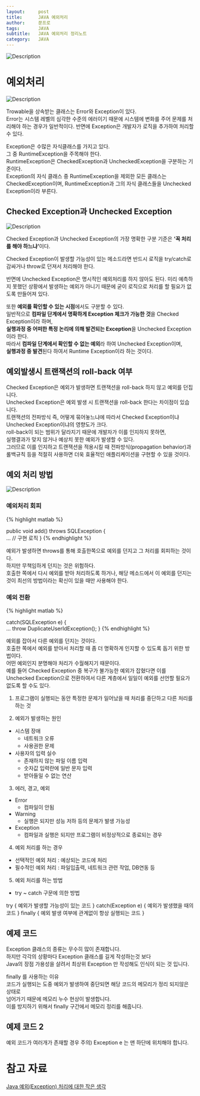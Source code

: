 ```yaml
---
layout:     post
title:      JAVA 예외처리
author:     쭌프로
tags:       JAVA
subtitle:   JAVA 예외처리 정리노트
category:   JAVA
---
```


<!-- Start Writing Below in Markdown -->

![Description](https://alalstjr.github.io/jjunpro.github.io/img/java_bg.png)

# 예외처리

![Description](https://alalstjr.github.io/jjunpro.github.io/img/2019-05-01-4.png)

Trowable을 상속받는 클래스는 Error와 Exception이 있다. <br/>
Error는 시스템 레벨의 심각한 수준의 에러이기 때문에 시스템에 변화를 주어 문제를 처리해야 하는 경우가 일반적이다. 
반면에 Exception은 개발자가 로직을 추가하여 처리할 수 있다.

Exception은 수많은 자식클래스를 가지고 있다. <br/> 
그 중 RuntimeException을 주목해야 한다. <br/>
RuntimeException은 CheckedException과 UncheckedException을 구분하는 기준이다. <br/>
Exception의 자식 클래스 중 RuntimeException을 제외한 모든 클래스는 CheckedException이며,
RuntimeException과 그의 자식 클래스들을 Unchecked Exception이라 부른다. 

## Checked Exception과 Unchecked Exception

![Description](https://alalstjr.github.io/jjunpro.github.io/img/2019-05-01-5.png)

Checked Exception과 Unchecked Exception의 가장 명확한 구분 기준은 <b>‘꼭 처리를 해야 하느냐’</b>이다. <br/>

Checked Exception이 발생할 가능성이 있는 메소드라면 반드시 로직을 try/catch로 감싸거나 throw로 던져서 처리해야 한다. <br/>

반면에 Unchecked Exception은 명시적인 예외처리를 하지 않아도 된다.
미리 예측하지 못했던 상황에서 발생하는 예외가 아니기 때문에 굳이 로직으로 처리를 할 필요가 없도록 만들어져 있다.

또한 <b>예외를 확인할 수 있는 시점</b>에서도 구분할 수 있다. <br/>
일반적으로 <b>컴파일 단계에서 명확하게 Exception 체크가 가능한 것</b>을 Checked Exception이라 하며,  <br/>
<b>실행과정 중 어떠한 특정 논리에 의해 발견되는 Exception</b>을 Unchecked Exception이라 한다.  <br/>
따라서 <b>컴파일 단계에서 확인할 수 없는 예외</b>라 하여 Unchecked Exception이며,  <br/>
<b>실행과정 중 발견</b>된다 하여서 Runtime Exception이라 하는 것이다.

## 예외발생시 트랜잭션의 roll-back 여부

Checked Exception은 예외가 발생하면 트랜잭션을 roll-back 하지 않고 예외를 던집니다. <br/>
Unchecked Exception은 예외 발생 시 트랜잭션을 roll-back 한다는 차이점이 있습니다. <br/>
트랜잭션의 전파방식 즉, 어떻게 묶어놓느냐에 따라서 Checked Exception이냐 Unchecked Exception이냐의 영향도가 크다. <br/>
roll-back이 되는 범위가 달라지기 때문에 개발자가 이를 인지하지 못하면, <br/>
실행결과가 맞지 않거나 예상치 못한 예외가 발생할 수 있다. <br/>
그러므로 이를 인지하고 트랜잭션을 적용시킬 때 전파방식(propagation behavior)과 롤백규칙 등을 적절히 사용하면 더욱 효율적인 애플리케이션을 구현할 수 있을 것이다.

## 예외 처리 방법

![Description](https://alalstjr.github.io/jjunpro.github.io/img/2019-05-01-6.png)

### 예외처리 회피

{% highlight matlab %}

  public void add() throws SQLException {  
    ... // 구현 로직
  }
{% endhighlight %}

예외가 발생하면 throws를 통해 호출한쪽으로 예외를 던지고 그 처리를 회피하는 것이다.  <br/>
하지만 무책임하게 던지는 것은 위험하다. <br/>
호출한 쪽에서 다시 예외를 받아 처리하도록 하거나, 해당 메소드에서 이 예외를 던지는 것이 최선의 방법이라는 확신이 있을 때만 사용해야 한다.

### 예외 전환

{% highlight matlab %}

  catch(SQLException e) {  
    ...
    throw DuplicateUserIdException();
  }
{% endhighlight %}

예외를 잡아서 다른 예외를 던지는 것이다. <br/>
호출한 쪽에서 예외를 받아서 처리할 때 좀 더 명확하게 인지할 수 있도록 돕기 위한 방법이다. <br/>
어떤 예외인지 분명해야 처리가 수월해지기 때문이다. <br/>
예를 들어 Checked Exception 중 복구가 불가능한 예외가 잡혔다면 이를 Unchecked Exception으로 전환하여서 다른 계층에서 일일이 예외를 선언할 필요가 없도록 할 수도 있다.

1. 프로그램이 실행되는 동안 특정한 문제가 일어났을 때 처리를 중단하고 다른 처리를 하는 것

2. 예외가 발생하는 원인
  - 시스템 장애
    - 네트워크 오류
    - 사용권한 문제
  - 사용자의 입력 실수
    - 존재하지 않는 파일 이름 입력
    - 숫자값 입력란에 일반 문자 입력
    - 받아들일 수 없는 연산
    
    
3. 에러, 경고, 예외
  - Error
    - 컴파일이 안됨
  - Warning
    - 실행은 되지만 성능 저하 등의 문제가 발생 가능성
  - Exception
    - 컴파일과 실행은 되지만 프로그램이 비정상적으로 종료되는 경우
    
    
4. 예외 처리를 하는 경우
  - 선택적인 예외 처리 : 예상되는 코드에 처리
  - 필수적인 예외 처리 : 파일입출력, 네트워크 관련 작업, DB연동 등
  
  
5. 예외 처리를 하는 방법
  - try ~ catch 구문에 의한 방법
  
  
  try { 
    예외가 발생할 가능성이 있는 코드
  } catch(Exception e) {
    예외가 발생했을 때의 코드
  } finally {
    예외 발생 여부에 관계없이 항상 실행되는 코드
  }
  
## 예제 코드

<script src="https://gist.github.com/alalstjr/96f7a91e2fcfa2e1c160f8c709003990.js"></script>

Exception 클래스의 종류는 무수히 많이 존재합니다. <br/>
하지만 각각의 상황마다 Exception 클래스를 길게 작성하는것 보다 <br/>
Java의 장점 가용성을 살려서 최상위 Exception 만 작성해도 인식이 되는 것 입니다. 

finally 를 사용하는 이유 <br/>
코드가 실행되는 도중 예외가 발생하여 중단되면 해당 코드의 메모리가 정리 되지않은 상태로 <br/>
넘어가기 때문에 메모리 누수 현상이 발생합니다. <br/>
이를 방지하기 위해서 finally 구간에서 메모리 정리를 해줍니다.

## 예제 코드 2

예외 코드가 여러개가 존재할 경우
주의) Exception e 는 맨 하단에 위치해야 합니다.

<script src="https://gist.github.com/alalstjr/c6a9dc26b76734697de26d1c67c2ccfa.js"></script>

# 참고 자료

<a href="http://www.nextree.co.kr/p3239/">Java 예외(Exception) 처리에 대한 작은 생각</a>
